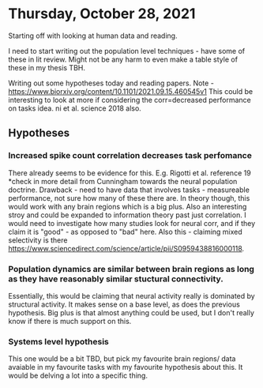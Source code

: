 # Thursday, October 28, 2021

Starting off with looking at human data and reading.

I need to start writing out the population level techniques - have some of these in lit review.
Might not be any harm to even make a table style of these in my thesis TBH.

Writing out some hypotheses today and reading papers. Note - https://www.biorxiv.org/content/10.1101/2021.09.15.460545v1
This could be interesting to look at more if considering the corr=decreased performance on tasks idea.
ni et al. science 2018 also.

## Hypotheses

### Increased spike count correlation decreases task perfomance

There already seems to be evidence for this. E.g. Rigotti et al. reference 19 *check in more detail from Cunningham towards the neural population doctrine.
Drawback - need to have data that involves tasks - measureable performance, not sure how many of these there are.
In theory though, this would work with any brain regions which is a big plus.
Also an interesting stroy and could be expanded to information theory past just correlation.
I would need to investigate how many studies look for neural corr, and if they claim it is "good" - as opposed to "bad" here.
Also this - claiming mixed selectivity is there https://www.sciencedirect.com/science/article/pii/S0959438816000118.

### Population dynamics are similar between brain regions as long as they have reasonably similar stuctural connectivity.

Essentially, this would be claiming that neural activity really is dominated by structural activity.
It makes sense on a base level, as does the previous hypothesis.
Big plus is that almost anything could be used, but I don't really know if there is much support on this.

### Systems level hypothesis

This one would be a bit TBD, but pick my favourite brain regions/ data avaiable in my favourite tasks with my favourite hypothesis about this.
It would be delving a lot into a specific thing.